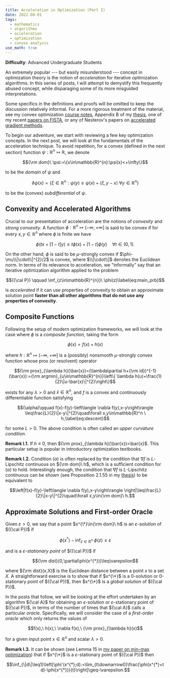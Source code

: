 ```yaml
---
title: Acceleration in Optimization (Part I)
date: 2022-08-01
tags: 
  - mathematics
  - algorithms
  - acceleration
  - optimization
  - convex analysis
use_math: true
---
```


**Difficulty**: Advanced Undergraduate Students  

An extremely popular --- but easily misunderstood --- concept in optimization theory is the notion of *acceleration* for iterative optimization algorithms. In this series of posts, I will attempt to demystify this frequently abused concept, while disparaging some of its more misguided interpretations.

Some specifics in the definitions and proofs will be omitted to keep the discussion relatively informal. For a more rigorous treatment of the material, see my convex optimization [course notes](../files/notes/isye8813_MON_CouseNotes_W19.pdf), Appendix B of my [thesis](../files/publications/thesis_william_kong.pdf), one of my recent [papers on FISTA](../files/publications/fista.pdf), or any of Nesterov's papers on [accelerated gradient methods](https://link.springer.com/article/10.1007/s10107-012-0629-5).

To begin our adventure, we start with reviewing a few key optimization concepts. In the next post, we will look at the fundamentals of the acceleration technique. To avoid repetition, for a convex (defined in the next section) function $\psi:\mathbb{R}^{n}\mapsto\mathbb{R}$, we denote 

$${\rm dom}\ \psi:=\{x\in\mathbb{R}^{n}:\psi(x)<+\infty\}$$ 

to be the *domain* of $\psi$ and 

$$\partial\psi(x)=\{\xi\in\mathbb{R}^{n}:\psi(y)\geq\psi(x)+\langle \xi,y-x\rangle\ \forall y\in\mathbb{R}^{n}\}$$ 

to be the (convex) *subdifferential* of $\psi$.

## Convexity and Accelerated Algorithms

Crucial to our presentation of acceleration are the notions of *convexity* and *strong convexity*. A function $\phi:\mathbb{R}^{n}\mapsto(-\infty,+\infty]$ is said to be convex if for every $x,y\in\mathbb{R}^{n}$ where $\phi$ is finite we have 

$$\phi(tx+[1-t]y)\leq t\phi(x)+[1-t]\phi(y)\quad\forall t\in(0,1).$$ 

On the other hand, $\phi$ is said to be $\mu$-strongly convex if $\phi-\mu\\|\cdot\\|^{2}/2$ is convex, where $\\|\cdot\\|$ denotes the Euclidean norm. In terms of its relevance to acceleration, we "informally" say that an iterative optimization algorithm applied to the problem 

$$({\cal P}) \qquad \inf_{z\in\mathbb{R}^{n}}\ \phi(z)\label{eq:main_prb}$$ 

is *accelerated* if it can use properties of convexity to obtain an approximate solution point **faster than all other algorithms that do not use any properties of convexity**.

## Composite Functions

Following the setup of modern optimization frameworks, we will look at the case where $\phi$ is a *composite function,* taking the form 

$$\phi(x)=f(x)+h(x)$$ 

where $h:\mathbb{R}^{n}\mapsto(-\infty,+\infty]$ is a (possibly) nonsmooth $\mu$-strongly convex function whose prox (or resolvent) operator 

$${\rm prox}_{\lambda h}(\bar{x})=(\lambda\partial h+{\rm id})^{-1}(\bar{x}):={\rm argmin}_{u\in\mathbb{R}^{n}}\left\{ \lambda h(u)+\frac{1}{2}\|u-\bar{x}\|^{2}\right\}$$ 

exists for any $\lambda>0$ and $\bar{x}\in\mathbb{R}^{n}$, and $f$ is a convex and continuously differentiable function satisfying 

$$(\alpha)\qquad f(x)-f(y)-\left\langle \nabla f(y),x-y\right\rangle \leq\frac{L}{2}\|x-y\|^{2}\quad\forall x,y\in\mathbb{R}^n \ h,\label{eq:descent}$$

 for some $L>0$. The above condition is often called an *upper curvature condition*.

**Remark I.1.** If $h\equiv0$, then ${\rm prox}_{\lambda h}(\bar{x})=\bar{x}$. This particular setup is popular in introductory optimization textbooks.

**Remark I.2.** Condition $(\alpha)$ is often replaced by the condition that $\nabla f$ is $L$-Lipschitz continuous on ${\rm dom}\ h$, which is a sufficient condition for $(\alpha)$ to hold. Interestingly enough, the condition that $\nabla f$ is $L$-Lipschitz continuous can be shown (see Proposition 2.1.55 in my [thesis](../files/publications/thesis_william_kong.pdf)) to be equivalent to 

$$\left|f(x)-f(y)-\left\langle \nabla f(y),x-y\right\rangle \right|\leq\frac{L}{2}\|x-y\|^{2}\quad\forall x,y\in{\rm dom}\ h.$$

## Approximate Solutions and First-order Oracle

Given $\varepsilon>0$, we say that a point $x^{\*}\in{\rm dom}\ h$ is an *$\varepsilon$-solution* of $({\cal P})$ if 

$$\phi(x^{*})-\inf_{z\in\mathbb{R}^{n}}\ \phi(z)\leq\varepsilon$$ 

and is a *$\varepsilon$-stationary point* of $({\cal P})$ if 

$${\rm dist}(0,\partial\phi(x^{*}))\leq\varepsilon$$ 

where ${\rm dist}(x,X)$ is the Euclidean distance between a point $x$ to a set $X$. A straightforward exercise is to show that if $x^{\*}$ is a 0-solution or 0-stationary point of $({\cal P})$, then $x^{\*}$ is a *global solution* of $({\cal P})$.

In the posts that follow, we will be looking at the effort undertaken by an algorithm ${\cal A}$ for obtaining an *$\varepsilon$*-solution or $\varepsilon$-stationary point of $({\cal P})$, in terms of the number of times that ${\cal A}$ calls a particular *oracle*. Specifically, we will consider the case of a *first-order oracle* which only returns the values of 

$$f(x),\ h(x),\ \nabla f(x),\ {\rm prox}_{\lambda h}(x)$$ 

for a given input point $x\in\mathbb{R}^{n}$ and scalar $\lambda>0$.

**Remark I.3.** It can be shown (see Lemma 15 in [my paper on min-max optimization](../files/publications/aipp_s.pdf)) that if $x^{\*}$ is a $\varepsilon$-stationary point of $({\cal P})$ then 

$$\inf_{\|d\|\leq1}\left[\phi'(x^{*};d):=\lim_{t\downarrow0}\frac{\phi(x^{*}+td)-\phi(x^{*})}{t}\right]\geq-\varepsilon.$$
